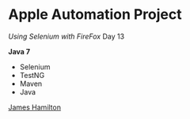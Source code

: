 # Apple Automation Project 

*Using Selenium with FireFox* Day 13

**Java 7**

* Selenium
* TestNG
* Maven 
* Java

[James Hamilton](jameshamilton9878@comcast.net)
